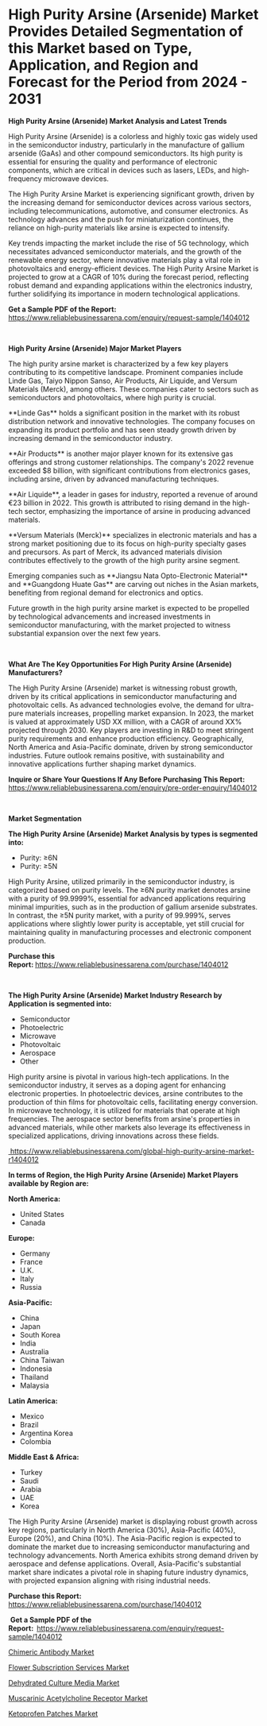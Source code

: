 <p><h1>High Purity Arsine (Arsenide) Market Provides Detailed Segmentation of this Market based on Type, Application, and Region and Forecast for the Period from 2024 - 2031</h1></p><p><strong>High Purity Arsine (Arsenide) Market Analysis and Latest Trends</strong></p>
<p><p>High Purity Arsine (Arsenide) is a colorless and highly toxic gas widely used in the semiconductor industry, particularly in the manufacture of gallium arsenide (GaAs) and other compound semiconductors. Its high purity is essential for ensuring the quality and performance of electronic components, which are critical in devices such as lasers, LEDs, and high-frequency microwave devices. </p><p>The High Purity Arsine Market is experiencing significant growth, driven by the increasing demand for semiconductor devices across various sectors, including telecommunications, automotive, and consumer electronics. As technology advances and the push for miniaturization continues, the reliance on high-purity materials like arsine is expected to intensify. </p><p>Key trends impacting the market include the rise of 5G technology, which necessitates advanced semiconductor materials, and the growth of the renewable energy sector, where innovative materials play a vital role in photovoltaics and energy-efficient devices. The High Purity Arsine Market is projected to grow at a CAGR of 10% during the forecast period, reflecting robust demand and expanding applications within the electronics industry, further solidifying its importance in modern technological applications.</p></p>
<p><strong>Get a Sample PDF of the Report:&nbsp;</strong> <a href="https://www.reliablebusinessarena.com/enquiry/request-sample/1404012?utm_campaign=1580&utm_medium=2&utm_source=Github&utm_content=ia&utm_term=23102024&utm_id=high-purity-arsine-arsenide">https://www.reliablebusinessarena.com/enquiry/request-sample/1404012</a></p>
<p>&nbsp;</p>
<p><strong>High Purity Arsine (Arsenide) Major Market Players</strong></p>
<p><p>The high purity arsine market is characterized by a few key players contributing to its competitive landscape. Prominent companies include Linde Gas, Taiyo Nippon Sanso, Air Products, Air Liquide, and Versum Materials (Merck), among others. These companies cater to sectors such as semiconductors and photovoltaics, where high purity is crucial.</p><p>**Linde Gas** holds a significant position in the market with its robust distribution network and innovative technologies. The company focuses on expanding its product portfolio and has seen steady growth driven by increasing demand in the semiconductor industry. </p><p>**Air Products** is another major player known for its extensive gas offerings and strong customer relationships. The company's 2022 revenue exceeded $8 billion, with significant contributions from electronics gases, including arsine, driven by advanced manufacturing techniques.</p><p>**Air Liquide**, a leader in gases for industry, reported a revenue of around €23 billion in 2022. This growth is attributed to rising demand in the high-tech sector, emphasizing the importance of arsine in producing advanced materials.</p><p>**Versum Materials (Merck)** specializes in electronic materials and has a strong market positioning due to its focus on high-purity specialty gases and precursors. As part of Merck, its advanced materials division contributes effectively to the growth of the high purity arsine segment.</p><p>Emerging companies such as **Jiangsu Nata Opto-Electronic Material** and **Guangdong Huate Gas** are carving out niches in the Asian markets, benefiting from regional demand for electronics and optics. </p><p>Future growth in the high purity arsine market is expected to be propelled by technological advancements and increased investments in semiconductor manufacturing, with the market projected to witness substantial expansion over the next few years.</p></p>
<p>&nbsp;</p>
<p><strong>What Are The Key Opportunities For High Purity Arsine (Arsenide) Manufacturers?</strong></p>
<p><p>The High Purity Arsine (Arsenide) market is witnessing robust growth, driven by its critical applications in semiconductor manufacturing and photovoltaic cells. As advanced technologies evolve, the demand for ultra-pure materials increases, propelling market expansion. In 2023, the market is valued at approximately USD XX million, with a CAGR of around XX% projected through 2030. Key players are investing in R&D to meet stringent purity requirements and enhance production efficiency. Geographically, North America and Asia-Pacific dominate, driven by strong semiconductor industries. Future outlook remains positive, with sustainability and innovative applications further shaping market dynamics.</p></p>
<p><strong>Inquire or Share Your Questions If Any Before Purchasing This Report:</strong> <a href="https://www.reliablebusinessarena.com/enquiry/pre-order-enquiry/1404012?utm_campaign=1580&utm_medium=2&utm_source=Github&utm_content=ia&utm_term=23102024&utm_id=high-purity-arsine-arsenide">https://www.reliablebusinessarena.com/enquiry/pre-order-enquiry/1404012</a></p>
<p>&nbsp;</p>
<p><strong>Market Segmentation</strong></p>
<p><strong>The High Purity Arsine (Arsenide) Market Analysis by types is segmented into:</strong></p>
<p><ul><li>Purity: ≥6N</li><li>Purity: ≥5N</li></ul></p>
<p><p>High Purity Arsine, utilized primarily in the semiconductor industry, is categorized based on purity levels. The ≥6N purity market denotes arsine with a purity of 99.9999%, essential for advanced applications requiring minimal impurities, such as in the production of gallium arsenide substrates. In contrast, the ≥5N purity market, with a purity of 99.999%, serves applications where slightly lower purity is acceptable, yet still crucial for maintaining quality in manufacturing processes and electronic component production.</p></p>
<p><strong>Purchase this Report:&nbsp;</strong><a href="https://www.reliablebusinessarena.com/purchase/1404012?utm_campaign=1580&utm_medium=2&utm_source=Github&utm_content=ia&utm_term=23102024&utm_id=high-purity-arsine-arsenide">https://www.reliablebusinessarena.com/purchase/1404012</a></p>
<p>&nbsp;</p>
<p><strong>The High Purity Arsine (Arsenide) Market Industry Research by Application is segmented into:</strong></p>
<p><ul><li>Semiconductor</li><li>Photoelectric</li><li>Microwave</li><li>Photovoltaic</li><li>Aerospace</li><li>Other</li></ul></p>
<p><p>High purity arsine is pivotal in various high-tech applications. In the semiconductor industry, it serves as a doping agent for enhancing electronic properties. In photoelectric devices, arsine contributes to the production of thin films for photovoltaic cells, facilitating energy conversion. In microwave technology, it is utilized for materials that operate at high frequencies. The aerospace sector benefits from arsine's properties in advanced materials, while other markets also leverage its effectiveness in specialized applications, driving innovations across these fields.</p></p>
<p><a href="https://www.reliablebusinessarena.com/global-high-purity-arsine-market-r1404012?utm_campaign=1580&utm_medium=2&utm_source=Github&utm_content=ia&utm_term=23102024&utm_id=high-purity-arsine-arsenide">&nbsp;https://www.reliablebusinessarena.com/global-high-purity-arsine-market-r1404012</a></p>
<p><strong>In terms of Region, the High Purity Arsine (Arsenide) Market Players available by Region are:</strong></p>
<p>
    <p> <strong> North America: </strong>
        <ul>
            <li>United States</li>
            <li>Canada</li>
        </ul>
        </p> 
    <p> <strong> Europe: </strong>
        <ul>
            <li>Germany</li>
            <li>France</li>
            <li>U.K.</li>
            <li>Italy</li>
            <li>Russia</li>
        </ul>
        </p> 
    <p> <strong> Asia-Pacific: </strong>
        <ul>
            <li>China</li>
            <li>Japan</li>
            <li>South Korea</li>
            <li>India</li>
            <li>Australia</li>
            <li>China Taiwan</li>
            <li>Indonesia</li>
            <li>Thailand</li>
            <li>Malaysia</li>
        </ul>
        </p> 
    <p> <strong> Latin America: </strong>
        <ul>
            <li>Mexico</li>
            <li>Brazil</li>
            <li>Argentina Korea</li>
            <li>Colombia</li>
        </ul>
        </p> 
    <p> <strong> Middle East & Africa: </strong>
        <ul>
            <li>Turkey</li>
            <li>Saudi</li>
            <li>Arabia</li>
            <li>UAE</li>
            <li>Korea</li>
        </ul>
    </p>
    </p>
<p><p>The High Purity Arsine (Arsenide) market is displaying robust growth across key regions, particularly in North America (30%), Asia-Pacific (40%), Europe (20%), and China (10%). The Asia-Pacific region is expected to dominate the market due to increasing semiconductor manufacturing and technology advancements. North America exhibits strong demand driven by aerospace and defense applications. Overall, Asia-Pacific's substantial market share indicates a pivotal role in shaping future industry dynamics, with projected expansion aligning with rising industrial needs.</p></p>
<p><strong>Purchase this Report: </strong><a href="https://www.reliablebusinessarena.com/purchase/1404012?utm_campaign=1580&utm_medium=2&utm_source=Github&utm_content=ia&utm_term=23102024&utm_id=high-purity-arsine-arsenide">https://www.reliablebusinessarena.com/purchase/1404012</a></p>
<p>&nbsp;<strong>Get a Sample PDF of the Report:&nbsp;&nbsp;</strong><a href="https://www.reliablebusinessarena.com/enquiry/request-sample/1404012?utm_campaign=1580&utm_medium=2&utm_source=Github&utm_content=ia&utm_term=23102024&utm_id=high-purity-arsine-arsenide">https://www.reliablebusinessarena.com/enquiry/request-sample/1404012</a></p>
<p><strong></strong></p>
<p><p><a href="https://www.linkedin.com/pulse/global-chimeric-antibody-market-focus-product-type-iggigmigaothers-c9apc?utm_campaign=1580&utm_medium=2&utm_source=Github&utm_content=ia&utm_term=23102024&utm_id=high-purity-arsine-arsenide">Chimeric Antibody Market</a></p><p><a href="https://www.linkedin.com/pulse/flower-subscription-services-market-research-report-forecast-8rx0c?utm_campaign=1580&utm_medium=2&utm_source=Github&utm_content=ia&utm_term=23102024&utm_id=high-purity-arsine-arsenide">Flower Subscription Services Market</a></p><p><a href="https://www.linkedin.com/pulse/dehydrated-culture-media-industry-analysis-report-market-size-vazqc?utm_campaign=1580&utm_medium=2&utm_source=Github&utm_content=ia&utm_term=23102024&utm_id=high-purity-arsine-arsenide">Dehydrated Culture Media Market</a></p><p><a href="https://www.linkedin.com/pulse/muscarinic-acetylcholine-receptor-market-global-analysis-tdlgc?utm_campaign=1580&utm_medium=2&utm_source=Github&utm_content=ia&utm_term=23102024&utm_id=high-purity-arsine-arsenide">Muscarinic Acetylcholine Receptor Market</a></p><p><a href="https://www.linkedin.com/pulse/ketoprofen-patches-market-forecasts-trends-impact-analysis-gdxyc?utm_campaign=1580&utm_medium=2&utm_source=Github&utm_content=ia&utm_term=23102024&utm_id=high-purity-arsine-arsenide">Ketoprofen Patches Market</a></p></p>